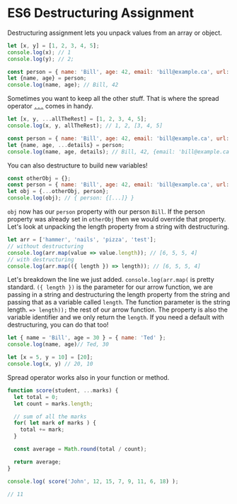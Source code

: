 # ES6 Destructuring Assignment

Destructuring assignment lets you unpack values from an array or object.

```js
let [x, y] = [1, 2, 3, 4, 5];
console.log(x); // 1
console.log(y); // 2;

const person = { name: 'Bill', age: 42, email: 'bill@example.ca', url: 'http://example.ca' };
let {name, age} = person;
console.log(name, age); // Bill, 42
```

Sometimes you want to keep all the other stuff. That is where the spread 
operator [`...`][Spread Operator] comes in handy.

```js
let [x, y, ...allTheRest] = [1, 2, 3, 4, 5];
console.log(x, y, allTheRest); // 1, 2, [3, 4, 5]

const person = { name: 'Bill', age: 42, email: 'bill@example.ca', url: 'http://example.ca' };
let {name, age, ...details} = person;
console.log(name, age, details); // Bill, 42, {email: 'bill@example.ca', url: 'http://example.ca'}
```

You can also destructure to build new variables!

```js
const otherObj = {};
const person = { name: 'Bill', age: 42, email: 'bill@example.ca', url: 'http://example.ca' };
let obj = {...otherObj, person};
console.log(obj); // { person: {[...]} }
```

`obj` now has our `person` property with our person `Bill`. If the person 
property was already set in `otherObj` then we would override that property. 
Let's look at unpacking the length property from a string with destructuring.


```js
let arr = ['hammer', 'nails', 'pizza', 'test'];
// without destructuring
console.log(arr.map(value => value.length)); // [6, 5, 5, 4]
// with destructuring
console.log(arr.map(({ length }) => length)); // [6, 5, 5, 4]
```

Let's breakdown the line we just added. `console.log(arr.map(` is pretty 
standard. `({ length })` is the parameter for our arrow function, we are passing 
in a string and destructuring the length property from the string and passing 
that as a variable called `length`. The function parameter is the string 
length. `=> length));` the rest of our arrow function. The property is also 
the variable identifier and we only return the `length`. If you need a default 
with destructuring, you can do that too!

```js 
let { name = 'Bill', age = 30 } = { name: 'Ted' };
console.log(name, age)// Ted, 30

let [x = 5, y = 10] = [20];
console.log(x, y) // 20, 10
```

Spread operator works also in your function or method.

```javascript
function score(student, ...marks) {
  let total = 0;
  let count = marks.length;

  // sum of all the marks
  for( let mark of marks ) {
    total += mark;
  }

  const average = Math.round(total / count);

  return average;
}

console.log( score('John', 12, 15, 7, 9, 11, 6, 18) );

// 11
```

[Spread Operator]: https://developer.mozilla.org/en-US/docs/Web/JavaScript/Reference/Operators/Spread_syntax
